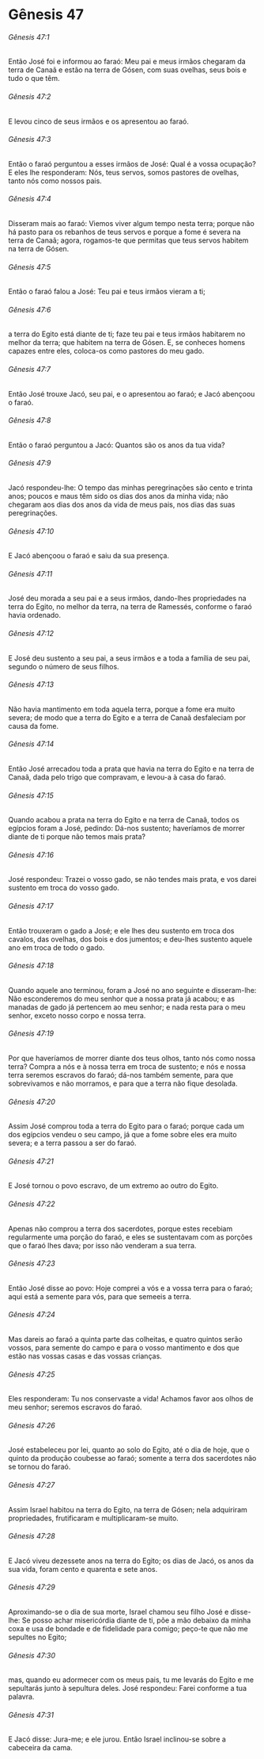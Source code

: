 # Gênesis 47

###### Gênesis 47:1

Então José foi e informou ao faraó: Meu pai e meus irmãos chegaram da terra de Canaã e estão na terra de Gósen, com suas ovelhas, seus bois e tudo o que têm.

###### Gênesis 47:2

E levou cinco de seus irmãos e os apresentou ao faraó.

###### Gênesis 47:3

Então o faraó perguntou a esses irmãos de José: Qual é a vossa ocupação? E eles lhe responderam: Nós, teus servos, somos pastores de ovelhas, tanto nós como nossos pais.

###### Gênesis 47:4

Disseram mais ao faraó: Viemos viver algum tempo nesta terra; porque não há pasto para os rebanhos de teus servos e porque a fome é severa na terra de Canaã; agora, rogamos-te que permitas que teus servos habitem na terra de Gósen.

###### Gênesis 47:5

Então o faraó falou a José: Teu pai e teus irmãos vieram a ti;

###### Gênesis 47:6

a terra do Egito está diante de ti; faze teu pai e teus irmãos habitarem no melhor da terra; que habitem na terra de Gósen. E, se conheces homens capazes entre eles, coloca-os como pastores do meu gado.

###### Gênesis 47:7

Então José trouxe Jacó, seu pai, e o apresentou ao faraó; e Jacó abençoou o faraó.

###### Gênesis 47:8

Então o faraó perguntou a Jacó: Quantos são os anos da tua vida?

###### Gênesis 47:9

Jacó respondeu-lhe: O tempo das minhas peregrinações são cento e trinta anos; poucos e maus têm sido os dias dos anos da minha vida; não chegaram aos dias dos anos da vida de meus pais, nos dias das suas peregrinações.

###### Gênesis 47:10

E Jacó abençoou o faraó e saiu da sua presença.

###### Gênesis 47:11

José deu morada a seu pai e a seus irmãos, dando-lhes propriedades na terra do Egito, no melhor da terra, na terra de Ramessés, conforme o faraó havia ordenado.

###### Gênesis 47:12

E José deu sustento a seu pai, a seus irmãos e a toda a família de seu pai, segundo o número de seus filhos.

###### Gênesis 47:13

Não havia mantimento em toda aquela terra, porque a fome era muito severa; de modo que a terra do Egito e a terra de Canaã desfaleciam por causa da fome.

###### Gênesis 47:14

Então José arrecadou toda a prata que havia na terra do Egito e na terra de Canaã, dada pelo trigo que compravam, e levou-a à casa do faraó.

###### Gênesis 47:15

Quando acabou a prata na terra do Egito e na terra de Canaã, todos os egípcios foram a José, pedindo: Dá-nos sustento; haveríamos de morrer diante de ti porque não temos mais prata?

###### Gênesis 47:16

José respondeu: Trazei o vosso gado, se não tendes mais prata, e vos darei sustento em troca do vosso gado.

###### Gênesis 47:17

Então trouxeram o gado a José; e ele lhes deu sustento em troca dos cavalos, das ovelhas, dos bois e dos jumentos; e deu-lhes sustento aquele ano em troca de todo o gado.

###### Gênesis 47:18

Quando aquele ano terminou, foram a José no ano seguinte e disseram-lhe: Não esconderemos do meu senhor que a nossa prata já acabou; e as manadas de gado já pertencem ao meu senhor; e nada resta para o meu senhor, exceto nosso corpo e nossa terra.

###### Gênesis 47:19

Por que haveríamos de morrer diante dos teus olhos, tanto nós como nossa terra? Compra a nós e à nossa terra em troca de sustento; e nós e nossa terra seremos escravos do faraó; dá-nos também semente, para que sobrevivamos e não morramos, e para que a terra não fique desolada.

###### Gênesis 47:20

Assim José comprou toda a terra do Egito para o faraó; porque cada um dos egípcios vendeu o seu campo, já que a fome sobre eles era muito severa; e a terra passou a ser do faraó.

###### Gênesis 47:21

E José tornou o povo escravo, de um extremo ao outro do Egito.

###### Gênesis 47:22

Apenas não comprou a terra dos sacerdotes, porque estes recebiam regularmente uma porção do faraó, e eles se sustentavam com as porções que o faraó lhes dava; por isso não venderam a sua terra.

###### Gênesis 47:23

Então José disse ao povo: Hoje comprei a vós e a vossa terra para o faraó; aqui está a semente para vós, para que semeeis a terra.

###### Gênesis 47:24

Mas dareis ao faraó a quinta parte das colheitas, e quatro quintos serão vossos, para semente do campo e para o vosso mantimento e dos que estão nas vossas casas e das vossas crianças.

###### Gênesis 47:25

Eles responderam: Tu nos conservaste a vida! Achamos favor aos olhos de meu senhor; seremos escravos do faraó.

###### Gênesis 47:26

José estabeleceu por lei, quanto ao solo do Egito, até o dia de hoje, que o quinto da produção coubesse ao faraó; somente a terra dos sacerdotes não se tornou do faraó.

###### Gênesis 47:27

Assim Israel habitou na terra do Egito, na terra de Gósen; nela adquiriram propriedades, frutificaram e multiplicaram-se muito.

###### Gênesis 47:28

E Jacó viveu dezessete anos na terra do Egito; os dias de Jacó, os anos da sua vida, foram cento e quarenta e sete anos.

###### Gênesis 47:29

Aproximando-se o dia de sua morte, Israel chamou seu filho José e disse-lhe: Se posso achar misericórdia diante de ti, põe a mão debaixo da minha coxa e usa de bondade e de fidelidade para comigo; peço-te que não me sepultes no Egito;

###### Gênesis 47:30

mas, quando eu adormecer com os meus pais, tu me levarás do Egito e me sepultarás junto à sepultura deles. José respondeu: Farei conforme a tua palavra.

###### Gênesis 47:31

E Jacó disse: Jura-me; e ele jurou. Então Israel inclinou-se sobre a cabeceira da cama.

